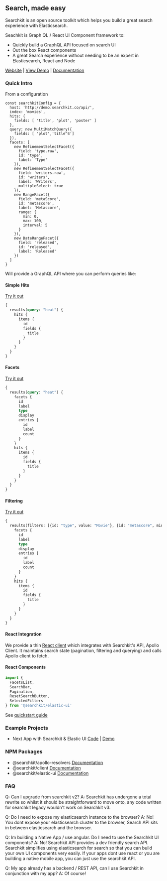 ## Search, made easy
Searchkit is an open source toolkit which helps you build a great search experience with Elasticsearch.

Seachkit is Graph QL / React UI Component framework to:
  - Quickly build a GraphQL API focused on search UI
  - Out the box React components
  - A great Search experience without needing to be an expert in Elasticsearch, React and Node 

[Website](https://searchkit.co/) | [View Demo](https://demo.searchkit.co) | [Documentation](https://searchkit.co/docs)

### Quick Intro
From a configuration

```javascipt
const searchkitConfig = {
  host: 'http://demo.searchkit.co/api/',
  index: 'movies',
  hits: {
    fields: [ 'title', 'plot', 'poster' ]
  },
  query: new MultiMatchQuery({ 
    fields: [ 'plot','title^4'] 
  }),
  facets: [
    new RefinementSelectFacet({ 
      field: 'type.raw',
      id: 'type',
      label: 'Type'
    }),
    new RefinementSelectFacet({
      field: 'writers.raw',
      id: 'writers',
      label: 'Writers',
      multipleSelect: true
    }),
    new RangeFacet({
      field: 'metaScore',
      id: 'metascore',
      label: 'Metascore',
      range: {
        min: 0,
        max: 100,
        interval: 5
      }
    }),
    new DateRangeFacet({
      field: 'released',
      id: 'released',
      label: 'Released'
    })
  ]
}
```

Will provide a GraphQL API where you can perform queries like:

#### Simple Hits
[Try it out](https://demo.searchkit.co/api/graphql)

```graphql
{
  results(query: "heat") {
    hits {
      items {
        id
        fields {
          title
        }
      }
    }
  }
}
```

#### Facets
[Try it out](https://demo.searchkit.co/api/graphql)

```graphql
{
  results(query: "heat") {
    facets {
      id
      label
      type
      display
      entries {
        id
        label
        count
      }
    }
    hits {
      items {
        id
        fields {
          title
        }
      }
    }
  }
}
```

#### Filtering
[Try it out](https://demo.searchkit.co/api/graphql)
```graphql
{
  results(filters: [{id: "type", value: "Movie"}, {id: "metascore", min: 30}]) {
    facets {
      id
      label
      type
      display
      entries {
        id
        label
        count
      }
    }
    hits {
      items {
        id
        fields {
          title
        }
      }
    }
  }
}
```

#### React Integration
We provide a thin [React client](https://searchkit.co/docs/reference/searchkit-client) which integrates with Searchkit's API, Apollo Client. It maintains search state (pagination, filtering and querying) and calls Apollo client to fetch.

#### React Components

```javascript
import {
  FacetsList,
  SearchBar,
  Pagination,
  ResetSearchButton,
  SelectedFilters
} from '@searchkit/elastic-ui'
```

See [quickstart guide](https://searchkit.co/docs/quick-start/ui/eui)

### Example Projects
* Next App with Searchkit & Elastic UI [Code](https://github.com/searchkit/searchkit/tree/next/examples/next) | [Demo](https://demo.searchkit.co)

### NPM Packages
* @searchkit/apollo-resolvers [Documentation](https://searchkit.co/docs/reference/searchkit-apollo-resolvers)
* @searchkit/client [Documentation](https://searchkit.co/docs/reference/searchkit-client)
* @searchkit/elastic-ui [Documentation](https://searchkit.co/docs/reference/searchkit-elastic-ui)

### FAQ
Q: Can I upgrade from searchkit v2?
A: Searchkit has undergone a total rewrite so whilst it should be straightforward to move onto, any code written for searchkit legacy wouldn't work on Searchkit v3.

Q: Do I need to expose my elasticsearch instance to the browser?
A: No! You dont expose your elasticsearch cluster to the browser, Search API sits in between elasticsearch and the browser.

Q: Im building a Native App / use angular. Do I need to use the Searchkit UI components?
A: No! Searchkit API provides a dev friendly search API. Searchkit simplifies using elasticsearch for search so that you can build your own UI components very easily. If your apps dont use react or you are building a native mobile app, you can just use the searchkit API.

Q: My app already has a backend / REST API, can I use Searchkit in conjunction with my app?
A: Of course!